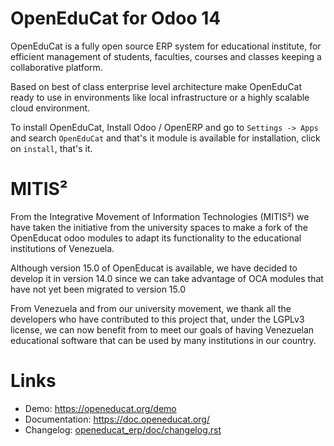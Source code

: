 OpenEduCat for Odoo 14
=======================

OpenEduCat is a fully open source ERP system for educational institute, for efficient management of students, faculties, courses and classes keeping a collaborative platform.

Based on best of class enterprise level architecture make OpenEduCat ready to use in environments like local infrastructure or a highly scalable cloud environment.

To install OpenEduCat, Install Odoo / OpenERP  and go to `Settings -> Apps` and search `OpenEduCat` and that's it module is available for installation, click on `install`, that's it. 

MITIS²
======

From the Integrative Movement of Information Technologies (MITIS²) we have taken the initiative from the university spaces to make a fork of the OpenEducat odoo modules to adapt its functionality to the educational institutions of Venezuela.

Although version 15.0 of OpenEducat is available, we have decided to develop it in version 14.0 since we can take advantage of OCA modules that have not yet been migrated to version 15.0

From Venezuela and from our university movement, we thank all the developers who have contributed to this project that, under the LGPLv3 license, we can now benefit from to meet our goals of having Venezuelan educational software that can be used by many institutions in our country.

Links
=====

* Demo: https://openeducat.org/demo
* Documentation: https://doc.openeducat.org/
* Changelog: [openeducat_erp/doc/changelog.rst](openeducat_erp/doc/changelog.rst)
